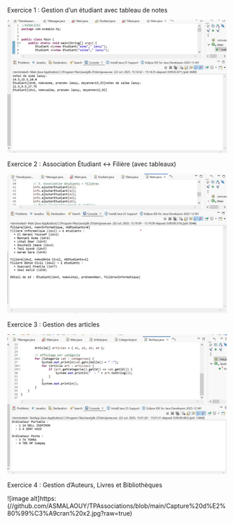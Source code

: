 Exercice 1 : Gestion d’un étudiant avec tableau de notes

![image alt](https://github.com/ASMALAOUY/TPAssociations/blob/main/Capture%20d%E2%80%99%C3%A9cran%20Exercice%201.jpg?raw=true)

Exercice 2 : Association Étudiant ↔ Filière (avec tableaux)

![image alt](https://github.com/ASMALAOUY/TPAssociations/blob/main/Capture%20d%E2%80%99%C3%A9cran%20Exercice2.jpg?raw=true)

Exercice 3 : Gestion des articles

![image alt](https://github.com/ASMALAOUY/TPAssociations/blob/main/Capture%20d%E2%80%99%C3%A9cran%20x3.jpg?raw=true)

Exercice 4  : Gestion d’Auteurs, Livres et Bibliothèques

![image alt]https:(//github.com/ASMALAOUY/TPAssociations/blob/main/Capture%20d%E2%80%99%C3%A9cran%20x2.jpg?raw=true)
